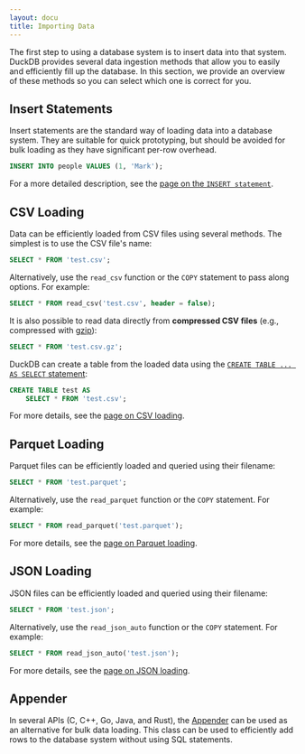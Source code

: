 ```yaml
---
layout: docu
title: Importing Data
---
```


The first step to using a database system is to insert data into that system. DuckDB provides several data ingestion methods that allow you to easily and efficiently fill up the database. In this section, we provide an overview of these methods so you can select which one is correct for you.

## Insert Statements

Insert statements are the standard way of loading data into a database system. They are suitable for quick prototyping, but should be avoided for bulk loading as they have significant per-row overhead.

```sql
INSERT INTO people VALUES (1, 'Mark');
```

For a more detailed description, see the [page on the `INSERT statement`](../data/insert).

## CSV Loading

Data can be efficiently loaded from CSV files using several methods. The simplest is to use the CSV file's name:

```sql
SELECT * FROM 'test.csv';
```

Alternatively, use the `read_csv` function or the `COPY` statement to pass along options. For example:

```sql
SELECT * FROM read_csv('test.csv', header = false);
```

It is also possible to read data directly from **compressed CSV files** (e.g., compressed with [gzip](https://www.gzip.org/)):

```sql
SELECT * FROM 'test.csv.gz';
```

DuckDB can create a table from the loaded data using the [`CREATE TABLE ... AS SELECT` statement](../sql/statements/create_table#create-table--as-select-ctas):

```sql
CREATE TABLE test AS
    SELECT * FROM 'test.csv';
```

For more details, see the [page on CSV loading](../data/csv/overview).

## Parquet Loading

Parquet files can be efficiently loaded and queried using their filename:

```sql
SELECT * FROM 'test.parquet';
```

Alternatively, use the `read_parquet` function or the `COPY` statement. For example:

```sql
SELECT * FROM read_parquet('test.parquet');
```

For more details, see the [page on Parquet loading](../data/parquet/overview).

## JSON Loading

JSON files can be efficiently loaded and queried using their filename:

```sql
SELECT * FROM 'test.json';
```

Alternatively, use the `read_json_auto` function or the `COPY` statement. For example:

```sql
SELECT * FROM read_json_auto('test.json');
```

For more details, see the [page on JSON loading](../data/json/overview).

## Appender

In several APIs (C, C++, Go, Java, and Rust), the [Appender](appender) can be used as an alternative for bulk data loading.
This class can be used to efficiently add rows to the database system without using SQL statements.
